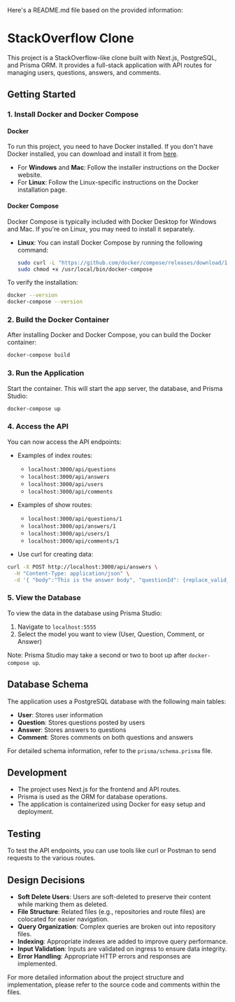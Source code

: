 Here's a README.md file based on the provided information:

# StackOverflow Clone

This project is a StackOverflow-like clone built with Next.js, PostgreSQL, and Prisma ORM. It provides a full-stack application with API routes for managing users, questions, answers, and comments.

## Getting Started

### 1. Install Docker and Docker Compose

#### Docker

To run this project, you need to have Docker installed. If you don't have Docker installed, you can download and install it from [here](https://www.docker.com/get-started).

- For **Windows** and **Mac**: Follow the installer instructions on the Docker website.
- For **Linux**: Follow the Linux-specific instructions on the Docker installation page.

#### Docker Compose

Docker Compose is typically included with Docker Desktop for Windows and Mac. If you're on Linux, you may need to install it separately.

- **Linux**: You can install Docker Compose by running the following command:
  
  ```bash
  sudo curl -L "https://github.com/docker/compose/releases/download/1.29.2/docker-compose-$(uname -s)-$(uname -m)" -o /usr/local/bin/docker-compose
  sudo chmod +x /usr/local/bin/docker-compose
  ```

To verify the installation:
```bash
docker --version
docker-compose --version
```

### 2. Build the Docker Container

After installing Docker and Docker Compose, you can build the Docker container:
```bash
docker-compose build
```

### 3. Run the Application

Start the container. This will start the app server, the database, and Prisma Studio:
```bash
docker-compose up
```

### 4. Access the API

You can now access the API endpoints:

- Examples of index routes:
  - `localhost:3000/api/questions`
  - `localhost:3000/api/answers`
  - `localhost:3000/api/users`
  - `localhost:3000/api/comments`

- Examples of show routes:
  - `localhost:3000/api/questions/1`
  - `localhost:3000/api/answers/1`
  - `localhost:3000/api/users/1`
  - `localhost:3000/api/comments/1`

- Use curl for creating data:
```bash
curl -X POST http://localhost:3000/api/answers \
  -H "Content-Type: application/json" \
  -d '{ "body":"This is the answer body", "questionId": {replace_valid_question_id}, "userId": {replace_valid_user_id}}'
```

### 5. View the Database

To view the data in the database using Prisma Studio:
1. Navigate to `localhost:5555`
2. Select the model you want to view (User, Question, Comment, or Answer)

Note: Prisma Studio may take a second or two to boot up after `docker-compose up`.

## Database Schema

The application uses a PostgreSQL database with the following main tables:

- **User**: Stores user information
- **Question**: Stores questions posted by users
- **Answer**: Stores answers to questions
- **Comment**: Stores comments on both questions and answers

For detailed schema information, refer to the `prisma/schema.prisma` file.

## Development

- The project uses Next.js for the frontend and API routes.
- Prisma is used as the ORM for database operations.
- The application is containerized using Docker for easy setup and deployment.

## Testing

To test the API endpoints, you can use tools like curl or Postman to send requests to the various routes.

## Design Decisions

- **Soft Delete Users**: Users are soft-deleted to preserve their content while marking them as deleted.
- **File Structure**: Related files (e.g., repositories and route files) are colocated for easier navigation.
- **Query Organization**: Complex queries are broken out into repository files.
- **Indexing**: Appropriate indexes are added to improve query performance.
- **Input Validation**: Inputs are validated on ingress to ensure data integrity.
- **Error Handling**: Appropriate HTTP errors and responses are implemented.

For more detailed information about the project structure and implementation, please refer to the source code and comments within the files.